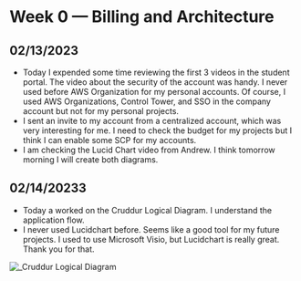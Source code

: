# Week 0 — Billing and Architecture

## 02/13/2023  
  - Today I expended some time reviewing the first 3 videos in the student portal. The video about the security of the account was handy. I never used before AWS Organization for my personal accounts. Of course, I used AWS Organizations, Control Tower, and SSO in the company account but not for my personal projects. 
  - I  sent an invite to my account from a centralized account, which was very interesting for me. I need to check the budget for my projects but I think I can enable some SCP for my accounts. 
  - I am checking the Lucid Chart video from Andrew. I think tomorrow morning I will create both diagrams.
 
## 02/14/20233
- Today a worked on the Cruddur Logical Diagram. I understand the application flow. 
- I never used Lucidchart before. Seems like a good tool for my future projects. I used to use Microsoft Visio, but Lucidchart is really great. Thank you for that.

![_Cruddur Logical Diagram](https://user-images.githubusercontent.com/108017660/218864560-1f5369d4-18e5-42f6-9c7b-5c488802a1e4.jpeg)


